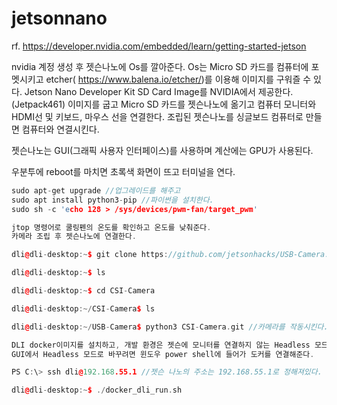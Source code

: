 # jetsonnano
rf. https://developer.nvidia.com/embedded/learn/getting-started-jetson

nvidia 계정 생성 후 젯슨나노에 Os를 깔아준다. Os는 Micro SD 카드를 컴퓨터에 포멧시키고 etcher( https://www.balena.io/etcher/)를 이용해 이미지를 구워즐 수 있다. Jetson Nano Developer Kit SD Card Image를 NVIDIA에서 제공한다.(Jetpack461)
이미지를 굽고  Micro SD 카드를 젯슨나노에 옮기고 컴퓨터 모니터와 HDMI선 및 키보드, 마우스 선을 연결한다.
조립된 젯슨나노를 싱글보드 컴퓨터로 만들면 컴퓨터와 연결시킨다.

젯슨나노는 GUI(그래픽 사용자 인터페이스)를 사용하며 계산에는 GPU가 사용된다.

우분투에 reboot를 마치면 초록색 화면이 뜨고 터미널을 연다.

```C++
sudo apt-get upgrade //업그레이드를 해주고
sudo apt install python3-pip //파이썬을 설치한다.
sudo sh -c 'echo 128 > /sys/devices/pwm-fan/target_pwm'

jtop 명령어로 쿨링펜의 온도를 확인하고 온도를 낮춰준다.
카메라 조립 후 젯슨나노에 연결한다.

dli@dli-desktop:~$ git clone https://github.com/jetsonhacks/USB-Camera.git

dli@dli-desktop:~$ ls

dli@dli-desktop:~$ cd CSI-Camera

dli@dli-desktop:~/CSI-Camera$ ls

dli@dli-desktop:~/USB-Camera$ python3 CSI-Camera.git //카메라를 작동시킨다.

DLI docker이미지를 설치하고, 개발 환경은 젯슨에 모니터를 연결하지 않는 Headless 모드로 동작 시킨다. 
GUI에서 Headless 모드로 바꾸려면 윈도우 power shell에 들어가 도커를 연결해준다.

PS C:\> ssh dli@192.168.55.1 //젯슨 나노의 주소는 192.168.55.1로 정해져있다.

dli@dli-desktop:~$ ./docker_dli_run.sh

 
